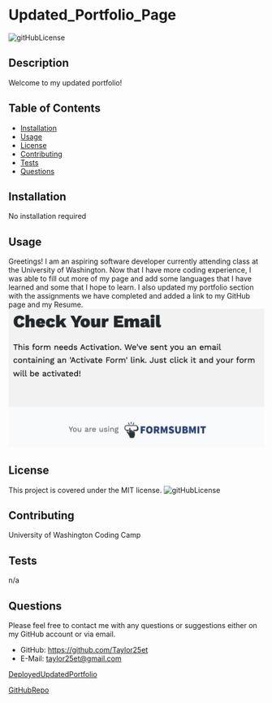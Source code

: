 # Updated_Portfolio_Page 
![gitHubLicense](https://img.shields.io/badge/License-MIT-green.svg)


## Description
Welcome to my updated portfolio!

## Table of Contents

- [Installation](#installation)
- [Usage](#usage)
- [License](#license)
- [Contributing](#contributing)
- [Tests](#tests)
- [Questions](#questions)

## Installation 
No installation required
## Usage
Greetings! I am an aspiring software developer currently attending class at the University of Washington. Now that I have more coding experience, I was able to fill out more of my page and add some languages that I have learned and some that I hope to learn. I also updated my portfolio section with the assignments we have completed and added a link to my GitHub page and my Resume. 
![](./assets/pictures/formsubmit.png)
## License
This project is covered under the MIT license. 
![gitHubLicense](https://img.shields.io/badge/License-MIT-green.svg)
## Contributing
University of Washington Coding Camp
## Tests
n/a
## Questions
Please feel free to contact me with any questions or suggestions either on my GitHub account or via email.
* GitHub: https://github.com/Taylor25et
* E-Mail: taylor25et@gmail.com



[DeployedUpdatedPortfolio](https://taylor25et.github.io/Updated_Portfolio_Page/)

[GitHubRepo](https://github.com/Taylor25et/Updated_Portfolio_Page)

